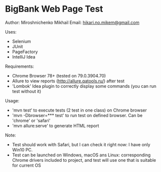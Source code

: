 # BigBank Web Page Test
Author: Miroshnichenko Mikhail
Email: hikari.no.mikem@gmail.com

Uses:
- Selenium
- JUnit
- PageFactory
- IntelliJ Idea

Requirements:
- Chrome Browser 78+ (tested on 79.0.3904.70)
- Allure to view reports (http://allure.qatools.ru/) after test
- 'Lombok' Idea plugin to correctly display some commands (you can run test without it) 

Usage:
- 'mvn test' to execute tests (2 test in one class) on Chrome browser
- 'mvn -Dbrowser=*** test' to run test on defined browser. Can be 'chrome' or 'safari'
- 'mvn allure:serve' to generate HTML report

Note:
- Test should work with Safari, but I can check it right now: I have only Win10 PC.
- Test can be launched on Windows, macOS ans Linux: corresponding Chrome drivers included to project, and test will use one that is suitable for current OS



